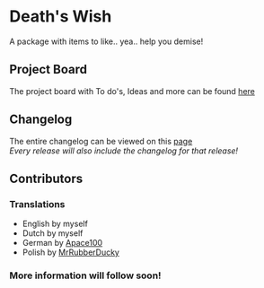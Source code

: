 # Death's Wish
A package with items to like.. yea.. help you demise!

## Project Board
The project board with To do's, Ideas and more can be found [here](https://github.com/gaycookie/Deaths-Wish/projects/1)

## Changelog
The entire changelog can be viewed on this [page](CHANGELOG.md)  
*Every release will also include the changelog for that release!*

## Contributors
### Translations
- English by myself
- Dutch by myself
- German by [Apace100](https://github.com/apace100)
- Polish by [MrRubberDucky](https://github.com/MrRubberDucky)

### More information will follow soon!
